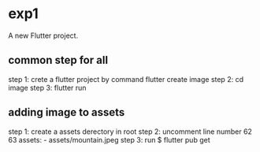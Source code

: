 # exp1

A new Flutter project.

## common step for all 

step 1: crete a flutter project by command flutter create image
step 2: cd image
step 3: flutter run

## adding image to assets 
step 1: create a assets derectory in root
step 2: uncomment line number 62 63
 assets:
    - assets/mountain.jpeg
step 3: run $ flutter pub get
